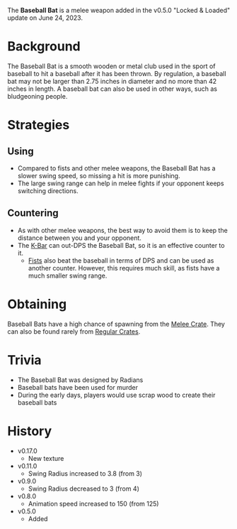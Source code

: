 The **Baseball Bat** is a melee weapon added in the v0.5.0 "Locked & Loaded" update on June 24, 2023.

# Background

The Baseball Bat is a smooth wooden or metal club used in the sport of baseball to hit a baseball after it has been thrown. By regulation, a baseball bat may not be larger than 2.75 inches in diameter and no more than 42 inches in length. A baseball bat can also be used in other ways, such as bludgeoning people.

# Strategies

## Using

- Compared to fists and other melee weapons, the Baseball Bat has a slower swing speed, so missing a hit is more punishing.
- The large swing range can help in melee fights if your opponent keeps switching directions.

## Countering

- As with other melee weapons, the best way to avoid them is to keep the distance between you and your opponent.
- The [K-Bar](/weapons/melee/kbar) can out-DPS the Baseball Bat, so it is an effective counter to it.
  - [Fists](/weapons/melee/fists) also beat the baseball in terms of DPS and can be used as another counter. However, this requires much skill, as fists have a much smaller swing range.

# Obtaining

Baseball Bats have a high chance of spawning from the [Melee Crate](/obstacles/melee_crate). They can also be found rarely from [Regular Crates](/obstacles/regular_crate).

# Trivia

- The Baseball Bat was designed by Radians
- Baseball bats have been used for murder
- During the early days, players would use scrap wood to create their baseball bats

# History

- v0.17.0
  - New texture
- v0.11.0
  - Swing Radius increased to 3.8 (from 3)
- v0.9.0
  - Swing Radius decreased to 3 (from 4)
- v0.8.0
  - Animation speed increased to 150 (from 125)
- v0.5.0
  - Added
